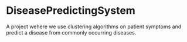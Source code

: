 # DiseasePredictingSystem
A project wehere we use clustering algorithms on patient symptoms and predict a disease from commonly occurring diseases.
